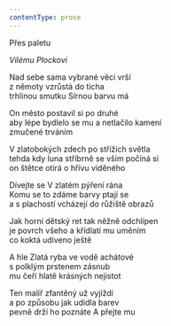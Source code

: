 ```yaml
---
contentType: prose
---
```


Přes paletu

_Vilému Plockovi_

Nad sebe sama vybrané věci vrší  
z němoty vzrůstá do ticha  
trhlinou smutku Sírnou barvu má

  

On město postavil si po druhé  
aby lépe bydlelo se mu a netlačilo kamení  
zmučené trváním

  

V zlatobokých zdech po střížích světla  
tehda kdy luna stříbrně se vším počíná si  
on štětce otírá o hřívu viděného

  

Dívejte se V zlatém pýření rána  
Komu se to zdáme barvy ptají se  
a s plachostí vcházejí do růžiště obrazů

  

Jak horní dětský ret tak něžně odchlípen  
je povrch všeho a křídlatí mu uměním  
co koktá udiveno ještě

  

A hle Zlatá ryba ve vodě achátové  
s polklým prstenem zásnub  
mu čeří hlatě krásných nejistot

  

Ten malíř zfantěný už vyjíždí  
a po způsobu jak udidla barev  
pevně drží ho poznáte A přejte mu
